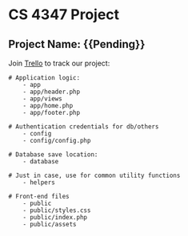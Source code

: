 

# CS 4347 Project 
## Project Name: {{Pending}}


Join [Trello](https://trello.com/invite/b/67a4087cda36e1ea3762b8f4/ATTIaa480efd5a1cfc18f65d30b27a2083cb6F71AE97/cs4347project) to track our project: 

```
# Application logic:
    - app 
    - app/header.php
    - app/views
    - app/home.php
    - app/footer.php

# Authentication credentials for db/others
    - config
    - config/config.php

# Database save location:
    - database

# Just in case, use for common utility functions
    - helpers

# Front-end files
    - public
    - public/styles.css
    - public/index.php
    - public/assets
```
